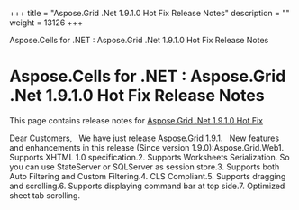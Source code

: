 +++
title = "Aspose.Grid .Net 1.9.1.0 Hot Fix Release Notes" 
description = "" 
weight = 13126 
+++

Aspose.Cells for .NET : Aspose.Grid .Net 1.9.1.0 Hot Fix Release Notes  

# Aspose.Cells for .NET : Aspose.Grid .Net 1.9.1.0 Hot Fix Release Notes


This page contains release notes for [Aspose.Grid .Net 1.9.1.0 Hot Fix](http://www.aspose.com/downloads/cells/net/new-releases/aspose.grid-.net-1.9.1.0-hot-fix/)

Dear Customers,   We have just release Aspose.Grid 1.9.1.   New features and enhancements in this release (Since version 1.9.0):Aspose.Grid.Web1. Supports XHTML 1.0 specification.2. Supports Worksheets Serialization. So you can use StateServer or SQLServer as session store.3. Supports both Auto Filtering and Custom Filtering.4. CLS Compliant.5. Supports dragging and scrolling.6. Supports displaying command bar at top side.7. Optimized sheet tab scrolling.

